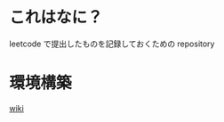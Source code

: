 # これはなに？

leetcode で提出したものを記録しておくための repository

# 環境構築
[wiki](https://github.com/toshiakisan1127/leetCode/wiki/%E7%92%B0%E5%A2%83%E6%A7%8B%E7%AF%89)
